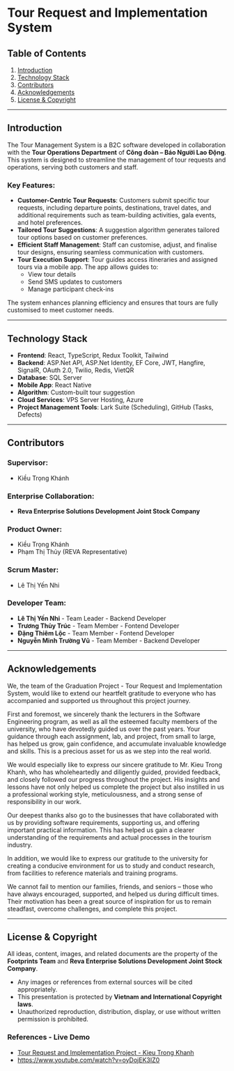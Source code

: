 
# Tour Request and Implementation System

## Table of Contents
1. [Introduction](#introduction)
2. [Technology Stack](#technology-stack)
3. [Contributors](#contributors)
4. [Acknowledgements](#acknowledgements)
5. [License & Copyright](#license--copyright)

---

## Introduction
The Tour Management System is a B2C software developed in collaboration with the **Tour Operations Department** of **Công đoàn – Báo Người Lao Động**. This system is designed to streamline the management of tour requests and operations, serving both customers and staff.

### Key Features:
- **Customer-Centric Tour Requests**: Customers submit specific tour requests, including departure points, destinations, travel dates, and additional requirements such as team-building activities, gala events, and hotel preferences.
- **Tailored Tour Suggestions**: A suggestion algorithm generates tailored tour options based on customer preferences.
- **Efficient Staff Management**: Staff can customise, adjust, and finalise tour designs, ensuring seamless communication with customers.
- **Tour Execution Support**: Tour guides access itineraries and assigned tours via a mobile app. The app allows guides to:
  - View tour details
  - Send SMS updates to customers
  - Manage participant check-ins

The system enhances planning efficiency and ensures that tours are fully customised to meet customer needs.

---

## Technology Stack
- **Frontend**: React, TypeScript, Redux Toolkit, Tailwind
- **Backend**: ASP.Net API, ASP.Net Identity, EF Core, JWT, Hangfire, SignalR, OAuth 2.0, Twilio, Redis, VietQR
- **Database**: SQL Server
- **Mobile App**: React Native
- **Algorithm**: Custom-built tour suggestion 
- **Cloud Services**: VPS Server Hosting, Azure
- **Project Management Tools**: Lark Suite (Scheduling), GitHub (Tasks, Defects)

---

## Contributors
### Supervisor:
- Kiều Trọng Khánh

### Enterprise Collaboration:
- **Reva Enterprise Solutions Development Joint Stock Company**
  
### Product Owner:
- Kiều Trọng Khánh
- Phạm Thị Thủy (REVA Representative)

### Scrum Master:
- Lê Thị Yến Nhi

### Developer Team:
- **Lê Thị Yến Nhi** - Team Leader - Backend Developer
- **Trương Thủy Trúc** - Team Member - Fontend Developer
- **Đặng Thiêm Lộc** - Team Member - Fontend Developer
- **Nguyễn Minh Trường Vũ** - Team Member - Backend Developer

---

## Acknowledgements
We, the team of the Graduation Project - Tour Request and Implementation System, would like to extend our heartfelt gratitude to everyone who has accompanied and supported us throughout this project journey.

First and foremost, we sincerely thank the lecturers in the Software Engineering program, as well as all the esteemed faculty members of the university, who have devotedly guided us over the past years. Your guidance through each assignment, lab, and project, from small to large, has helped us grow, gain confidence, and accumulate invaluable knowledge and skills. This is a precious asset for us as we step into the real world.

We would especially like to express our sincere gratitude to Mr. Kieu Trong Khanh, who has wholeheartedly and diligently guided, provided feedback, and closely followed our progress throughout the project. His insights and lessons have not only helped us complete the project but also instilled in us a professional working style, meticulousness, and a strong sense of responsibility in our work.

Our deepest thanks also go to the businesses that have collaborated with us by providing software requirements, supporting us, and offering important practical information. This has helped us gain a clearer understanding of the requirements and actual processes in the tourism industry.

In addition, we would like to express our gratitude to the university for creating a conducive environment for us to study and conduct research, from facilities to reference materials and training programs.

We cannot fail to mention our families, friends, and seniors – those who have always encouraged, supported, and helped us during difficult times. Their motivation has been a great source of inspiration for us to remain steadfast, overcome challenges, and complete this project.

---

## License & Copyright
All ideas, content, images, and related documents are the property of the **Footprints Team** and **Reva Enterprise Solutions Development Joint Stock Company**.

- Any images or references from external sources will be cited appropriately.
- This presentation is protected by **Vietnam and International Copyright laws**.
- Unauthorized reproduction, distribution, display, or use without written permission is prohibited.

### References - Live Demo
- [Tour Request and Implementation Project - Kieu Trong Khanh](http://www.kieutrongkhanh.net/2024/12/capstone-tour-request-implementation.html)
- https://www.youtube.com/watch?v=oyDojEK3IZ0

